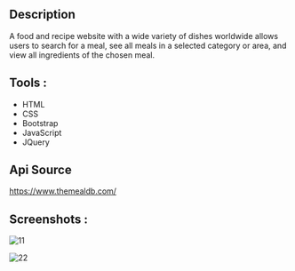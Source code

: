 ## Description
A food and recipe website with a wide variety of dishes worldwide allows users to search for a meal, see all meals in a selected category or area, and view all ingredients of the chosen meal.

## Tools :
- HTML
- CSS
- Bootstrap
- JavaScript
- JQuery

## Api Source
https://www.themealdb.com/

## Screenshots :
![11](https://github.com/aya-mourad/Yummy-Website/assets/103879659/0c0e61ff-ee9c-4e37-b315-63249a67b603)


![22](https://github.com/aya-mourad/Yummy-Website/assets/103879659/6e17a650-0833-4fba-82e8-8df13684a0c2)

